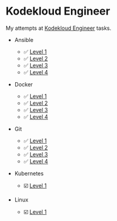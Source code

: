 # Kodekloud Engineer

My attempts at [Kodekloud Engineer](https://engineer.kodekloud.com/signup?referral=6635aab5caf29cc2d6524b34) tasks.

- Ansible

  - ✅ [Level 1](./ansible/ansible-1.md)
  - ✅ [Level 2](./ansible/ansible-2.md)
  - ✅ [Level 3](./ansible/ansible-3.md)
  - ✅ [Level 4](./ansible/ansible-4.md)

- Docker

  - ✅ [Level 1](./docker/docker-1.md)
  - ✅ [Level 2](./docker/docker-2.md)
  - ✅ [Level 3](./docker/docker-3.md)
  - ✅ [Level 4](./docker/docker-4.md)

- Git
  - ✅ [Level 1](./git/git-1.md)
  - ✅ [Level 2](./git/git-2.md)
  - ✅ [Level 3](./git/git-3.md)
  - ✅ [Level 4](./git/git-4.md)

- Kubernetes

  - ☑️ [Level 1](./kubernetes/kubernetes-1.md)

- Linux
  - ☑️ [Level 1](./linux/linux-1.md)

  
